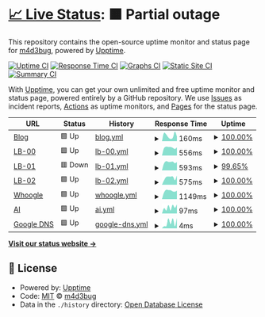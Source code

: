 # [📈 Live Status](https://upptime.madebug.net): <!--live status--> **🟧 Partial outage**

This repository contains the open-source uptime monitor and status page for [m4d3bug](https://blog.madebug.net), powered by [Upptime](https://github.com/upptime/upptime).

[![Uptime CI](https://github.com/m4d3bug/upptime/workflows/Uptime%20CI/badge.svg)](https://github.com/m4d3bug/upptime/actions?query=workflow%3A%22Uptime+CI%22)
[![Response Time CI](https://github.com/m4d3bug/upptime/workflows/Response%20Time%20CI/badge.svg)](https://github.com/m4d3bug/upptime/actions?query=workflow%3A%22Response+Time+CI%22)
[![Graphs CI](https://github.com/m4d3bug/upptime/workflows/Graphs%20CI/badge.svg)](https://github.com/m4d3bug/upptime/actions?query=workflow%3A%22Graphs+CI%22)
[![Static Site CI](https://github.com/m4d3bug/upptime/workflows/Static%20Site%20CI/badge.svg)](https://github.com/m4d3bug/upptime/actions?query=workflow%3A%22Static+Site+CI%22)
[![Summary CI](https://github.com/m4d3bug/upptime/workflows/Summary%20CI/badge.svg)](https://github.com/m4d3bug/upptime/actions?query=workflow%3A%22Summary+CI%22)

With [Upptime](https://upptime.js.org), you can get your own unlimited and free uptime monitor and status page, powered entirely by a GitHub repository. We use [Issues](https://github.com/m4d3bug/upptime/issues) as incident reports, [Actions](https://github.com/m4d3bug/upptime/actions) as uptime monitors, and [Pages](https://upptime.madebug.net) for the status page.

<!--start: status pages-->
<!-- This summary is generated by Upptime (https://github.com/upptime/upptime) -->
<!-- Do not edit this manually, your changes will be overwritten -->
<!-- prettier-ignore -->
| URL | Status | History | Response Time | Uptime |
| --- | ------ | ------- | ------------- | ------ |
| <img alt="" src="https://icons.duckduckgo.com/ip3/blog.madebug.net.ico" height="13"> [Blog](https://blog.madebug.net) | 🟩 Up | [blog.yml](https://github.com/m4d3bug/upptime/commits/HEAD/history/blog.yml) | <details><summary><img alt="Response time graph" src="./graphs/blog/response-time-week.png" height="20"> 160ms</summary><br><a href="https://upptime.madebug.net/history/blog"><img alt="Response time 149" src="https://img.shields.io/endpoint?url=https%3A%2F%2Fraw.githubusercontent.com%2Fm4d3bug%2Fupptime%2FHEAD%2Fapi%2Fblog%2Fresponse-time.json"></a><br><a href="https://upptime.madebug.net/history/blog"><img alt="24-hour response time 137" src="https://img.shields.io/endpoint?url=https%3A%2F%2Fraw.githubusercontent.com%2Fm4d3bug%2Fupptime%2FHEAD%2Fapi%2Fblog%2Fresponse-time-day.json"></a><br><a href="https://upptime.madebug.net/history/blog"><img alt="7-day response time 160" src="https://img.shields.io/endpoint?url=https%3A%2F%2Fraw.githubusercontent.com%2Fm4d3bug%2Fupptime%2FHEAD%2Fapi%2Fblog%2Fresponse-time-week.json"></a><br><a href="https://upptime.madebug.net/history/blog"><img alt="30-day response time 158" src="https://img.shields.io/endpoint?url=https%3A%2F%2Fraw.githubusercontent.com%2Fm4d3bug%2Fupptime%2FHEAD%2Fapi%2Fblog%2Fresponse-time-month.json"></a><br><a href="https://upptime.madebug.net/history/blog"><img alt="1-year response time 149" src="https://img.shields.io/endpoint?url=https%3A%2F%2Fraw.githubusercontent.com%2Fm4d3bug%2Fupptime%2FHEAD%2Fapi%2Fblog%2Fresponse-time-year.json"></a></details> | <details><summary><a href="https://upptime.madebug.net/history/blog">100.00%</a></summary><a href="https://upptime.madebug.net/history/blog"><img alt="All-time uptime 100.00%" src="https://img.shields.io/endpoint?url=https%3A%2F%2Fraw.githubusercontent.com%2Fm4d3bug%2Fupptime%2FHEAD%2Fapi%2Fblog%2Fuptime.json"></a><br><a href="https://upptime.madebug.net/history/blog"><img alt="24-hour uptime 100.00%" src="https://img.shields.io/endpoint?url=https%3A%2F%2Fraw.githubusercontent.com%2Fm4d3bug%2Fupptime%2FHEAD%2Fapi%2Fblog%2Fuptime-day.json"></a><br><a href="https://upptime.madebug.net/history/blog"><img alt="7-day uptime 100.00%" src="https://img.shields.io/endpoint?url=https%3A%2F%2Fraw.githubusercontent.com%2Fm4d3bug%2Fupptime%2FHEAD%2Fapi%2Fblog%2Fuptime-week.json"></a><br><a href="https://upptime.madebug.net/history/blog"><img alt="30-day uptime 100.00%" src="https://img.shields.io/endpoint?url=https%3A%2F%2Fraw.githubusercontent.com%2Fm4d3bug%2Fupptime%2FHEAD%2Fapi%2Fblog%2Fuptime-month.json"></a><br><a href="https://upptime.madebug.net/history/blog"><img alt="1-year uptime 100.00%" src="https://img.shields.io/endpoint?url=https%3A%2F%2Fraw.githubusercontent.com%2Fm4d3bug%2Fupptime%2FHEAD%2Fapi%2Fblog%2Fuptime-year.json"></a></details>
| <img alt="" src="https://icons.duckduckgo.com/ip3/lb-00.m4d3bug.com.ico" height="13"> [LB-00](https://lb-00.m4d3bug.com) | 🟩 Up | [lb-00.yml](https://github.com/m4d3bug/upptime/commits/HEAD/history/lb-00.yml) | <details><summary><img alt="Response time graph" src="./graphs/lb-00/response-time-week.png" height="20"> 556ms</summary><br><a href="https://upptime.madebug.net/history/lb-00"><img alt="Response time 519" src="https://img.shields.io/endpoint?url=https%3A%2F%2Fraw.githubusercontent.com%2Fm4d3bug%2Fupptime%2FHEAD%2Fapi%2Flb-00%2Fresponse-time.json"></a><br><a href="https://upptime.madebug.net/history/lb-00"><img alt="24-hour response time 568" src="https://img.shields.io/endpoint?url=https%3A%2F%2Fraw.githubusercontent.com%2Fm4d3bug%2Fupptime%2FHEAD%2Fapi%2Flb-00%2Fresponse-time-day.json"></a><br><a href="https://upptime.madebug.net/history/lb-00"><img alt="7-day response time 556" src="https://img.shields.io/endpoint?url=https%3A%2F%2Fraw.githubusercontent.com%2Fm4d3bug%2Fupptime%2FHEAD%2Fapi%2Flb-00%2Fresponse-time-week.json"></a><br><a href="https://upptime.madebug.net/history/lb-00"><img alt="30-day response time 519" src="https://img.shields.io/endpoint?url=https%3A%2F%2Fraw.githubusercontent.com%2Fm4d3bug%2Fupptime%2FHEAD%2Fapi%2Flb-00%2Fresponse-time-month.json"></a><br><a href="https://upptime.madebug.net/history/lb-00"><img alt="1-year response time 519" src="https://img.shields.io/endpoint?url=https%3A%2F%2Fraw.githubusercontent.com%2Fm4d3bug%2Fupptime%2FHEAD%2Fapi%2Flb-00%2Fresponse-time-year.json"></a></details> | <details><summary><a href="https://upptime.madebug.net/history/lb-00">100.00%</a></summary><a href="https://upptime.madebug.net/history/lb-00"><img alt="All-time uptime 100.00%" src="https://img.shields.io/endpoint?url=https%3A%2F%2Fraw.githubusercontent.com%2Fm4d3bug%2Fupptime%2FHEAD%2Fapi%2Flb-00%2Fuptime.json"></a><br><a href="https://upptime.madebug.net/history/lb-00"><img alt="24-hour uptime 100.00%" src="https://img.shields.io/endpoint?url=https%3A%2F%2Fraw.githubusercontent.com%2Fm4d3bug%2Fupptime%2FHEAD%2Fapi%2Flb-00%2Fuptime-day.json"></a><br><a href="https://upptime.madebug.net/history/lb-00"><img alt="7-day uptime 100.00%" src="https://img.shields.io/endpoint?url=https%3A%2F%2Fraw.githubusercontent.com%2Fm4d3bug%2Fupptime%2FHEAD%2Fapi%2Flb-00%2Fuptime-week.json"></a><br><a href="https://upptime.madebug.net/history/lb-00"><img alt="30-day uptime 100.00%" src="https://img.shields.io/endpoint?url=https%3A%2F%2Fraw.githubusercontent.com%2Fm4d3bug%2Fupptime%2FHEAD%2Fapi%2Flb-00%2Fuptime-month.json"></a><br><a href="https://upptime.madebug.net/history/lb-00"><img alt="1-year uptime 100.00%" src="https://img.shields.io/endpoint?url=https%3A%2F%2Fraw.githubusercontent.com%2Fm4d3bug%2Fupptime%2FHEAD%2Fapi%2Flb-00%2Fuptime-year.json"></a></details>
| <img alt="" src="https://icons.duckduckgo.com/ip3/lb-01.m4d3bug.com.ico" height="13"> [LB-01](https://lb-01.m4d3bug.com) | 🟥 Down | [lb-01.yml](https://github.com/m4d3bug/upptime/commits/HEAD/history/lb-01.yml) | <details><summary><img alt="Response time graph" src="./graphs/lb-01/response-time-week.png" height="20"> 593ms</summary><br><a href="https://upptime.madebug.net/history/lb-01"><img alt="Response time 2204" src="https://img.shields.io/endpoint?url=https%3A%2F%2Fraw.githubusercontent.com%2Fm4d3bug%2Fupptime%2FHEAD%2Fapi%2Flb-01%2Fresponse-time.json"></a><br><a href="https://upptime.madebug.net/history/lb-01"><img alt="24-hour response time 411" src="https://img.shields.io/endpoint?url=https%3A%2F%2Fraw.githubusercontent.com%2Fm4d3bug%2Fupptime%2FHEAD%2Fapi%2Flb-01%2Fresponse-time-day.json"></a><br><a href="https://upptime.madebug.net/history/lb-01"><img alt="7-day response time 593" src="https://img.shields.io/endpoint?url=https%3A%2F%2Fraw.githubusercontent.com%2Fm4d3bug%2Fupptime%2FHEAD%2Fapi%2Flb-01%2Fresponse-time-week.json"></a><br><a href="https://upptime.madebug.net/history/lb-01"><img alt="30-day response time 1994" src="https://img.shields.io/endpoint?url=https%3A%2F%2Fraw.githubusercontent.com%2Fm4d3bug%2Fupptime%2FHEAD%2Fapi%2Flb-01%2Fresponse-time-month.json"></a><br><a href="https://upptime.madebug.net/history/lb-01"><img alt="1-year response time 2204" src="https://img.shields.io/endpoint?url=https%3A%2F%2Fraw.githubusercontent.com%2Fm4d3bug%2Fupptime%2FHEAD%2Fapi%2Flb-01%2Fresponse-time-year.json"></a></details> | <details><summary><a href="https://upptime.madebug.net/history/lb-01">99.65%</a></summary><a href="https://upptime.madebug.net/history/lb-01"><img alt="All-time uptime 99.85%" src="https://img.shields.io/endpoint?url=https%3A%2F%2Fraw.githubusercontent.com%2Fm4d3bug%2Fupptime%2FHEAD%2Fapi%2Flb-01%2Fuptime.json"></a><br><a href="https://upptime.madebug.net/history/lb-01"><img alt="24-hour uptime 97.58%" src="https://img.shields.io/endpoint?url=https%3A%2F%2Fraw.githubusercontent.com%2Fm4d3bug%2Fupptime%2FHEAD%2Fapi%2Flb-01%2Fuptime-day.json"></a><br><a href="https://upptime.madebug.net/history/lb-01"><img alt="7-day uptime 99.65%" src="https://img.shields.io/endpoint?url=https%3A%2F%2Fraw.githubusercontent.com%2Fm4d3bug%2Fupptime%2FHEAD%2Fapi%2Flb-01%2Fuptime-week.json"></a><br><a href="https://upptime.madebug.net/history/lb-01"><img alt="30-day uptime 99.88%" src="https://img.shields.io/endpoint?url=https%3A%2F%2Fraw.githubusercontent.com%2Fm4d3bug%2Fupptime%2FHEAD%2Fapi%2Flb-01%2Fuptime-month.json"></a><br><a href="https://upptime.madebug.net/history/lb-01"><img alt="1-year uptime 99.85%" src="https://img.shields.io/endpoint?url=https%3A%2F%2Fraw.githubusercontent.com%2Fm4d3bug%2Fupptime%2FHEAD%2Fapi%2Flb-01%2Fuptime-year.json"></a></details>
| <img alt="" src="https://icons.duckduckgo.com/ip3/lb-02.m4d3bug.com.ico" height="13"> [LB-02](https://lb-02.m4d3bug.com) | 🟩 Up | [lb-02.yml](https://github.com/m4d3bug/upptime/commits/HEAD/history/lb-02.yml) | <details><summary><img alt="Response time graph" src="./graphs/lb-02/response-time-week.png" height="20"> 575ms</summary><br><a href="https://upptime.madebug.net/history/lb-02"><img alt="Response time 737" src="https://img.shields.io/endpoint?url=https%3A%2F%2Fraw.githubusercontent.com%2Fm4d3bug%2Fupptime%2FHEAD%2Fapi%2Flb-02%2Fresponse-time.json"></a><br><a href="https://upptime.madebug.net/history/lb-02"><img alt="24-hour response time 718" src="https://img.shields.io/endpoint?url=https%3A%2F%2Fraw.githubusercontent.com%2Fm4d3bug%2Fupptime%2FHEAD%2Fapi%2Flb-02%2Fresponse-time-day.json"></a><br><a href="https://upptime.madebug.net/history/lb-02"><img alt="7-day response time 575" src="https://img.shields.io/endpoint?url=https%3A%2F%2Fraw.githubusercontent.com%2Fm4d3bug%2Fupptime%2FHEAD%2Fapi%2Flb-02%2Fresponse-time-week.json"></a><br><a href="https://upptime.madebug.net/history/lb-02"><img alt="30-day response time 1027" src="https://img.shields.io/endpoint?url=https%3A%2F%2Fraw.githubusercontent.com%2Fm4d3bug%2Fupptime%2FHEAD%2Fapi%2Flb-02%2Fresponse-time-month.json"></a><br><a href="https://upptime.madebug.net/history/lb-02"><img alt="1-year response time 737" src="https://img.shields.io/endpoint?url=https%3A%2F%2Fraw.githubusercontent.com%2Fm4d3bug%2Fupptime%2FHEAD%2Fapi%2Flb-02%2Fresponse-time-year.json"></a></details> | <details><summary><a href="https://upptime.madebug.net/history/lb-02">100.00%</a></summary><a href="https://upptime.madebug.net/history/lb-02"><img alt="All-time uptime 99.84%" src="https://img.shields.io/endpoint?url=https%3A%2F%2Fraw.githubusercontent.com%2Fm4d3bug%2Fupptime%2FHEAD%2Fapi%2Flb-02%2Fuptime.json"></a><br><a href="https://upptime.madebug.net/history/lb-02"><img alt="24-hour uptime 100.00%" src="https://img.shields.io/endpoint?url=https%3A%2F%2Fraw.githubusercontent.com%2Fm4d3bug%2Fupptime%2FHEAD%2Fapi%2Flb-02%2Fuptime-day.json"></a><br><a href="https://upptime.madebug.net/history/lb-02"><img alt="7-day uptime 100.00%" src="https://img.shields.io/endpoint?url=https%3A%2F%2Fraw.githubusercontent.com%2Fm4d3bug%2Fupptime%2FHEAD%2Fapi%2Flb-02%2Fuptime-week.json"></a><br><a href="https://upptime.madebug.net/history/lb-02"><img alt="30-day uptime 100.00%" src="https://img.shields.io/endpoint?url=https%3A%2F%2Fraw.githubusercontent.com%2Fm4d3bug%2Fupptime%2FHEAD%2Fapi%2Flb-02%2Fuptime-month.json"></a><br><a href="https://upptime.madebug.net/history/lb-02"><img alt="1-year uptime 99.84%" src="https://img.shields.io/endpoint?url=https%3A%2F%2Fraw.githubusercontent.com%2Fm4d3bug%2Fupptime%2FHEAD%2Fapi%2Flb-02%2Fuptime-year.json"></a></details>
| <img alt="" src="https://icons.duckduckgo.com/ip3/whoogle.madebug.net.ico" height="13"> [Whoogle](https://whoogle.madebug.net) | 🟩 Up | [whoogle.yml](https://github.com/m4d3bug/upptime/commits/HEAD/history/whoogle.yml) | <details><summary><img alt="Response time graph" src="./graphs/whoogle/response-time-week.png" height="20"> 1149ms</summary><br><a href="https://upptime.madebug.net/history/whoogle"><img alt="Response time 1141" src="https://img.shields.io/endpoint?url=https%3A%2F%2Fraw.githubusercontent.com%2Fm4d3bug%2Fupptime%2FHEAD%2Fapi%2Fwhoogle%2Fresponse-time.json"></a><br><a href="https://upptime.madebug.net/history/whoogle"><img alt="24-hour response time 1171" src="https://img.shields.io/endpoint?url=https%3A%2F%2Fraw.githubusercontent.com%2Fm4d3bug%2Fupptime%2FHEAD%2Fapi%2Fwhoogle%2Fresponse-time-day.json"></a><br><a href="https://upptime.madebug.net/history/whoogle"><img alt="7-day response time 1149" src="https://img.shields.io/endpoint?url=https%3A%2F%2Fraw.githubusercontent.com%2Fm4d3bug%2Fupptime%2FHEAD%2Fapi%2Fwhoogle%2Fresponse-time-week.json"></a><br><a href="https://upptime.madebug.net/history/whoogle"><img alt="30-day response time 1122" src="https://img.shields.io/endpoint?url=https%3A%2F%2Fraw.githubusercontent.com%2Fm4d3bug%2Fupptime%2FHEAD%2Fapi%2Fwhoogle%2Fresponse-time-month.json"></a><br><a href="https://upptime.madebug.net/history/whoogle"><img alt="1-year response time 1141" src="https://img.shields.io/endpoint?url=https%3A%2F%2Fraw.githubusercontent.com%2Fm4d3bug%2Fupptime%2FHEAD%2Fapi%2Fwhoogle%2Fresponse-time-year.json"></a></details> | <details><summary><a href="https://upptime.madebug.net/history/whoogle">100.00%</a></summary><a href="https://upptime.madebug.net/history/whoogle"><img alt="All-time uptime 100.00%" src="https://img.shields.io/endpoint?url=https%3A%2F%2Fraw.githubusercontent.com%2Fm4d3bug%2Fupptime%2FHEAD%2Fapi%2Fwhoogle%2Fuptime.json"></a><br><a href="https://upptime.madebug.net/history/whoogle"><img alt="24-hour uptime 100.00%" src="https://img.shields.io/endpoint?url=https%3A%2F%2Fraw.githubusercontent.com%2Fm4d3bug%2Fupptime%2FHEAD%2Fapi%2Fwhoogle%2Fuptime-day.json"></a><br><a href="https://upptime.madebug.net/history/whoogle"><img alt="7-day uptime 100.00%" src="https://img.shields.io/endpoint?url=https%3A%2F%2Fraw.githubusercontent.com%2Fm4d3bug%2Fupptime%2FHEAD%2Fapi%2Fwhoogle%2Fuptime-week.json"></a><br><a href="https://upptime.madebug.net/history/whoogle"><img alt="30-day uptime 100.00%" src="https://img.shields.io/endpoint?url=https%3A%2F%2Fraw.githubusercontent.com%2Fm4d3bug%2Fupptime%2FHEAD%2Fapi%2Fwhoogle%2Fuptime-month.json"></a><br><a href="https://upptime.madebug.net/history/whoogle"><img alt="1-year uptime 100.00%" src="https://img.shields.io/endpoint?url=https%3A%2F%2Fraw.githubusercontent.com%2Fm4d3bug%2Fupptime%2FHEAD%2Fapi%2Fwhoogle%2Fuptime-year.json"></a></details>
| <img alt="" src="https://icons.duckduckgo.com/ip3/ai.madebug.net.ico" height="13"> [AI](https://ai.madebug.net) | 🟩 Up | [ai.yml](https://github.com/m4d3bug/upptime/commits/HEAD/history/ai.yml) | <details><summary><img alt="Response time graph" src="./graphs/ai/response-time-week.png" height="20"> 97ms</summary><br><a href="https://upptime.madebug.net/history/ai"><img alt="Response time 221" src="https://img.shields.io/endpoint?url=https%3A%2F%2Fraw.githubusercontent.com%2Fm4d3bug%2Fupptime%2FHEAD%2Fapi%2Fai%2Fresponse-time.json"></a><br><a href="https://upptime.madebug.net/history/ai"><img alt="24-hour response time 142" src="https://img.shields.io/endpoint?url=https%3A%2F%2Fraw.githubusercontent.com%2Fm4d3bug%2Fupptime%2FHEAD%2Fapi%2Fai%2Fresponse-time-day.json"></a><br><a href="https://upptime.madebug.net/history/ai"><img alt="7-day response time 97" src="https://img.shields.io/endpoint?url=https%3A%2F%2Fraw.githubusercontent.com%2Fm4d3bug%2Fupptime%2FHEAD%2Fapi%2Fai%2Fresponse-time-week.json"></a><br><a href="https://upptime.madebug.net/history/ai"><img alt="30-day response time 135" src="https://img.shields.io/endpoint?url=https%3A%2F%2Fraw.githubusercontent.com%2Fm4d3bug%2Fupptime%2FHEAD%2Fapi%2Fai%2Fresponse-time-month.json"></a><br><a href="https://upptime.madebug.net/history/ai"><img alt="1-year response time 221" src="https://img.shields.io/endpoint?url=https%3A%2F%2Fraw.githubusercontent.com%2Fm4d3bug%2Fupptime%2FHEAD%2Fapi%2Fai%2Fresponse-time-year.json"></a></details> | <details><summary><a href="https://upptime.madebug.net/history/ai">100.00%</a></summary><a href="https://upptime.madebug.net/history/ai"><img alt="All-time uptime 100.00%" src="https://img.shields.io/endpoint?url=https%3A%2F%2Fraw.githubusercontent.com%2Fm4d3bug%2Fupptime%2FHEAD%2Fapi%2Fai%2Fuptime.json"></a><br><a href="https://upptime.madebug.net/history/ai"><img alt="24-hour uptime 100.00%" src="https://img.shields.io/endpoint?url=https%3A%2F%2Fraw.githubusercontent.com%2Fm4d3bug%2Fupptime%2FHEAD%2Fapi%2Fai%2Fuptime-day.json"></a><br><a href="https://upptime.madebug.net/history/ai"><img alt="7-day uptime 100.00%" src="https://img.shields.io/endpoint?url=https%3A%2F%2Fraw.githubusercontent.com%2Fm4d3bug%2Fupptime%2FHEAD%2Fapi%2Fai%2Fuptime-week.json"></a><br><a href="https://upptime.madebug.net/history/ai"><img alt="30-day uptime 100.00%" src="https://img.shields.io/endpoint?url=https%3A%2F%2Fraw.githubusercontent.com%2Fm4d3bug%2Fupptime%2FHEAD%2Fapi%2Fai%2Fuptime-month.json"></a><br><a href="https://upptime.madebug.net/history/ai"><img alt="1-year uptime 100.00%" src="https://img.shields.io/endpoint?url=https%3A%2F%2Fraw.githubusercontent.com%2Fm4d3bug%2Fupptime%2FHEAD%2Fapi%2Fai%2Fuptime-year.json"></a></details>
| <img alt="" src="https://icons.duckduckgo.com/ip3/null.ico" height="13"> [Google DNS](8.8.4.4) | 🟩 Up | [google-dns.yml](https://github.com/m4d3bug/upptime/commits/HEAD/history/google-dns.yml) | <details><summary><img alt="Response time graph" src="./graphs/google-dns/response-time-week.png" height="20"> 4ms</summary><br><a href="https://upptime.madebug.net/history/google-dns"><img alt="Response time 5" src="https://img.shields.io/endpoint?url=https%3A%2F%2Fraw.githubusercontent.com%2Fm4d3bug%2Fupptime%2FHEAD%2Fapi%2Fgoogle-dns%2Fresponse-time.json"></a><br><a href="https://upptime.madebug.net/history/google-dns"><img alt="24-hour response time 6" src="https://img.shields.io/endpoint?url=https%3A%2F%2Fraw.githubusercontent.com%2Fm4d3bug%2Fupptime%2FHEAD%2Fapi%2Fgoogle-dns%2Fresponse-time-day.json"></a><br><a href="https://upptime.madebug.net/history/google-dns"><img alt="7-day response time 4" src="https://img.shields.io/endpoint?url=https%3A%2F%2Fraw.githubusercontent.com%2Fm4d3bug%2Fupptime%2FHEAD%2Fapi%2Fgoogle-dns%2Fresponse-time-week.json"></a><br><a href="https://upptime.madebug.net/history/google-dns"><img alt="30-day response time 4" src="https://img.shields.io/endpoint?url=https%3A%2F%2Fraw.githubusercontent.com%2Fm4d3bug%2Fupptime%2FHEAD%2Fapi%2Fgoogle-dns%2Fresponse-time-month.json"></a><br><a href="https://upptime.madebug.net/history/google-dns"><img alt="1-year response time 5" src="https://img.shields.io/endpoint?url=https%3A%2F%2Fraw.githubusercontent.com%2Fm4d3bug%2Fupptime%2FHEAD%2Fapi%2Fgoogle-dns%2Fresponse-time-year.json"></a></details> | <details><summary><a href="https://upptime.madebug.net/history/google-dns">100.00%</a></summary><a href="https://upptime.madebug.net/history/google-dns"><img alt="All-time uptime 100.00%" src="https://img.shields.io/endpoint?url=https%3A%2F%2Fraw.githubusercontent.com%2Fm4d3bug%2Fupptime%2FHEAD%2Fapi%2Fgoogle-dns%2Fuptime.json"></a><br><a href="https://upptime.madebug.net/history/google-dns"><img alt="24-hour uptime 100.00%" src="https://img.shields.io/endpoint?url=https%3A%2F%2Fraw.githubusercontent.com%2Fm4d3bug%2Fupptime%2FHEAD%2Fapi%2Fgoogle-dns%2Fuptime-day.json"></a><br><a href="https://upptime.madebug.net/history/google-dns"><img alt="7-day uptime 100.00%" src="https://img.shields.io/endpoint?url=https%3A%2F%2Fraw.githubusercontent.com%2Fm4d3bug%2Fupptime%2FHEAD%2Fapi%2Fgoogle-dns%2Fuptime-week.json"></a><br><a href="https://upptime.madebug.net/history/google-dns"><img alt="30-day uptime 100.00%" src="https://img.shields.io/endpoint?url=https%3A%2F%2Fraw.githubusercontent.com%2Fm4d3bug%2Fupptime%2FHEAD%2Fapi%2Fgoogle-dns%2Fuptime-month.json"></a><br><a href="https://upptime.madebug.net/history/google-dns"><img alt="1-year uptime 100.00%" src="https://img.shields.io/endpoint?url=https%3A%2F%2Fraw.githubusercontent.com%2Fm4d3bug%2Fupptime%2FHEAD%2Fapi%2Fgoogle-dns%2Fuptime-year.json"></a></details>

<!--end: status pages-->

[**Visit our status website →**](https://upptime.madebug.net)

## 📄 License

- Powered by: [Upptime](https://github.com/upptime/upptime)
- Code: [MIT](./LICENSE) © [m4d3bug](https://blog.madebug.net)
- Data in the `./history` directory: [Open Database License](https://opendatacommons.org/licenses/odbl/1-0/)
